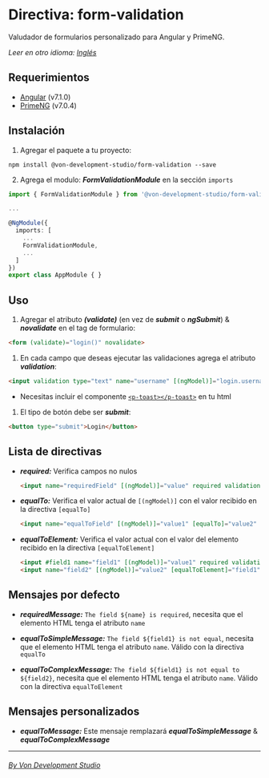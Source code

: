 # Directiva: form-validation

Valudador de formularios personalizado para Angular y PrimeNG.

_Leer en otro idioma: [Inglés](https://gitlab.com/von-development-studio/angular-libraries-source/form-validation/blob/master/README.md)_

## Requerimientos

* [Angular](https://angular.io/guide/quickstart) (v7.1.0)
* [PrimeNG](https://www.primefaces.org/primeng/#/setup) (v7.0.4)

## Instalación

1. Agregar el paquete a tu proyecto:

  ```
  npm install @von-development-studio/form-validation --save
  ```

2. Agrega el modulo: _**FormValidationModule**_ en la sección `imports`

  ```typescript
  import { FormValidationModule } from '@von-development-studio/form-validation';

  ...

  @NgModule({
    imports: [
      ...
      FormValidationModule,
      ...
    ]
  })
  export class AppModule { }
  ```

## Uso

1. Agregar el atributo _**(validate)**_ (en vez de _**submit**_ o _**ngSubmit**_) & _**novalidate**_ en el tag de formulario:

  ```html
  <form (validate)="login()" novalidate>
  ```

1. En cada campo que deseas ejecutar las validaciones agrega el atributo _**validation**_:

  ```html
  <input validation type="text" name="username" [(ngModel)]="login.username" required />
  ```

  * Necesitas incluir el componente [```<p-toast></p-toast>```](https://www.primefaces.org/primeng/#/toast) en tu html

1.  El tipo de botón debe ser _**submit**_:

  ```html
  <button type="submit">Login</button>
  ```

## Lista de directivas

* _**required:**_ Verifica campos no nulos

  ```html
  <input name="requiredField" [(ngModel)]="value" required validation />
  ```

* _**equalTo:**_ Verifica el valor actual de `[(ngModel)]` con el valor recibido en la directiva `[equalTo]`

  ```html
  <input name="equalToField" [(ngModel)]="value1" [equalTo]="value2" validation />
  ```

* _**equalToElement:**_ Verifica el valor actual con el valor del elemento recibido en la directiva `[equalToElement]`

  ```html
  <input #field1 name="field1" [(ngModel)]="value1" required validation />
  <input name="field2" [(ngModel)]="value2" [equalToElement]="field1" validation />
  ```

## Mensajes por defecto

* _**requiredMessage:**_ `The field ${name} is required`, necesita que el elemento HTML tenga el atributo `name`

* _**equalToSimpleMessage:**_ `The field ${field1} is not equal`, necesita que el elemento HTML tenga el atributo `name`. Válido con la directiva `equalTo`

* _**equalToComplexMessage:**_ `The field ${field1} is not equal to ${field2}`, necesita que el elemento HTML tenga el atributo `name`. Válido con la directiva `equalToElement`

## Mensajes personalizados

* _**equalToMessage:**_ Este mensaje remplazará _**equalToSimpleMessage**_ & _**equalToComplexMessage**_

<hr>

###### _[By Von Development Studio](https://www.von-development-studio.com/)_

